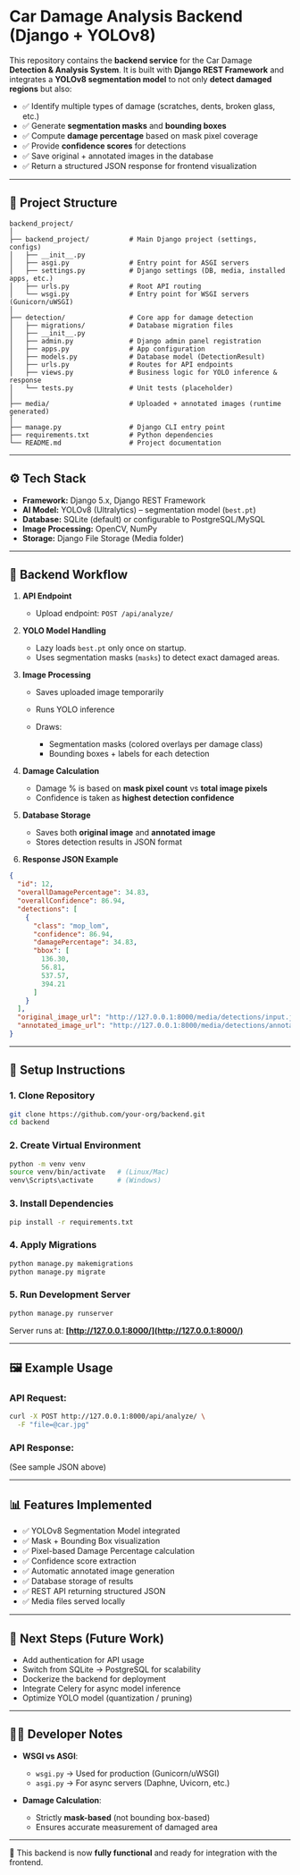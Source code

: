 
# Car Damage Analysis Backend (Django + YOLOv8)

This repository contains the **backend service** for the Car Damage **Detection & Analysis System**.
It is built with **Django REST Framework** and integrates a **YOLOv8 segmentation model** to not only **detect damaged regions** but also:

* ✅ Identify multiple types of damage (scratches, dents, broken glass, etc.)
* ✅ Generate **segmentation masks** and **bounding boxes**
* ✅ Compute **damage percentage** based on mask pixel coverage
* ✅ Provide **confidence scores** for detections
* ✅ Save original + annotated images in the database
* ✅ Return a structured JSON response for frontend visualization

---

## 📂 Project Structure

```
backend_project/
│
├── backend_project/          # Main Django project (settings, configs)
│   ├── __init__.py
│   ├── asgi.py               # Entry point for ASGI servers
│   ├── settings.py           # Django settings (DB, media, installed apps, etc.)
│   ├── urls.py               # Root API routing
│   └── wsgi.py               # Entry point for WSGI servers (Gunicorn/uWSGI)
│
├── detection/                # Core app for damage detection
│   ├── migrations/           # Database migration files
│   ├── __init__.py
│   ├── admin.py              # Django admin panel registration
│   ├── apps.py               # App configuration
│   ├── models.py             # Database model (DetectionResult)
│   ├── urls.py               # Routes for API endpoints
│   ├── views.py              # Business logic for YOLO inference & response
│   └── tests.py              # Unit tests (placeholder)
│
├── media/                    # Uploaded + annotated images (runtime generated)
│
├── manage.py                 # Django CLI entry point
├── requirements.txt          # Python dependencies
└── README.md                 # Project documentation
```

---

## ⚙️ Tech Stack

* **Framework:** Django 5.x, Django REST Framework
* **AI Model:** YOLOv8 (Ultralytics) – segmentation model (`best.pt`)
* **Database:** SQLite (default) or configurable to PostgreSQL/MySQL
* **Image Processing:** OpenCV, NumPy
* **Storage:** Django File Storage (Media folder)

---

## 🧩 Backend Workflow

1. **API Endpoint**

   * Upload endpoint: `POST /api/analyze/`

2. **YOLO Model Handling**

   * Lazy loads `best.pt` only once on startup.
   * Uses segmentation masks (`masks`) to detect exact damaged areas.

3. **Image Processing**

   * Saves uploaded image temporarily
   * Runs YOLO inference
   * Draws:

     * Segmentation masks (colored overlays per damage class)
     * Bounding boxes + labels for each detection

4. **Damage Calculation**

   * Damage % is based on **mask pixel count** vs **total image pixels**
   * Confidence is taken as **highest detection confidence**

5. **Database Storage**

   * Saves both **original image** and **annotated image**
   * Stores detection results in JSON format

6. **Response JSON Example**

```json
{
  "id": 12,
  "overallDamagePercentage": 34.83,
  "overallConfidence": 86.94,
  "detections": [
    {
      "class": "mop_lom",
      "confidence": 86.94,
      "damagePercentage": 34.83,
      "bbox": [
        136.30,
        56.81,
        537.57,
        394.21
      ]
    }
  ],
  "original_image_url": "http://127.0.0.1:8000/media/detections/input.jpg",
  "annotated_image_url": "http://127.0.0.1:8000/media/detections/annotated/output.jpg"
}
```

---

## 🚀 Setup Instructions

### 1. Clone Repository

```bash
git clone https://github.com/your-org/backend.git
cd backend
```

### 2. Create Virtual Environment

```bash
python -m venv venv
source venv/bin/activate   # (Linux/Mac)
venv\Scripts\activate      # (Windows)
```

### 3. Install Dependencies

```bash
pip install -r requirements.txt
```

### 4. Apply Migrations

```bash
python manage.py makemigrations
python manage.py migrate
```

### 5. Run Development Server

```bash
python manage.py runserver
```

Server runs at: **[http://127.0.0.1:8000/](http://127.0.0.1:8000/)**

---

## 🖼️ Example Usage

### API Request:

```bash
curl -X POST http://127.0.0.1:8000/api/analyze/ \
  -F "file=@car.jpg"
```

### API Response:

(See sample JSON above)

---

## 📊 Features Implemented

* ✅ YOLOv8 Segmentation Model integrated
* ✅ Mask + Bounding Box visualization
* ✅ Pixel-based Damage Percentage calculation
* ✅ Confidence score extraction
* ✅ Automatic annotated image generation
* ✅ Database storage of results
* ✅ REST API returning structured JSON
* ✅ Media files served locally

---

## 🔮 Next Steps (Future Work)

* Add authentication for API usage
* Switch from SQLite → PostgreSQL for scalability
* Dockerize the backend for deployment
* Integrate Celery for async model inference
* Optimize YOLO model (quantization / pruning)

---

## 👨‍💻 Developer Notes

* **WSGI vs ASGI**:

  * `wsgi.py` → Used for production (Gunicorn/uWSGI)
  * `asgi.py` → For async servers (Daphne, Uvicorn, etc.)

* **Damage Calculation**:

  * Strictly **mask-based** (not bounding box-based)
  * Ensures accurate measurement of damaged area

---

🔑 This backend is now **fully functional** and ready for integration with the frontend.

